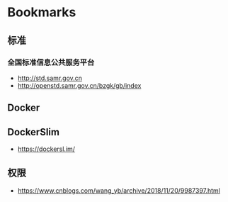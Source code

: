 # Bookmarks

## 标准

### 全国标准信息公共服务平台
- http://std.samr.gov.cn
- http://openstd.samr.gov.cn/bzgk/gb/index

## Docker

## DockerSlim
- https://dockersl.im/

## 权限
- https://www.cnblogs.com/wang_yb/archive/2018/11/20/9987397.html
